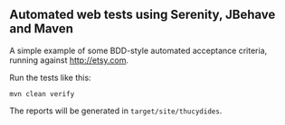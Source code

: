 ## Automated web tests using Serenity, JBehave and Maven

A simple example of some BDD-style automated acceptance criteria, running against http://etsy.com.

Run the tests like this:

```
mvn clean verify
```

The reports will be generated in `target/site/thucydides`.
